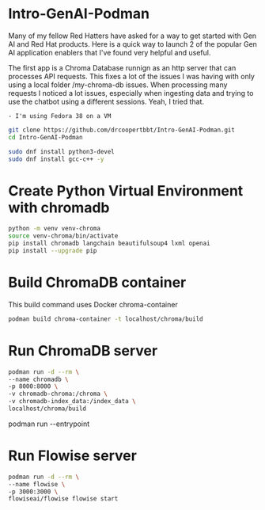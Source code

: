 # Intro-GenAI-Podman

Many of my fellow Red Hatters have asked for a way to get started with Gen AI and Red Hat products. Here is a quick way to launch 2 of the popular Gen AI application enablers that I've found very helpful and useful.

The first app is a Chroma Database runnign as an http server that can processes API requests. This fixes a lot of the issues I was having with only using a local folder /my-chroma-db issues. When processing many requests I noticed a lot issues, especially when ingesting data and trying to use the chatbot using a different sessions. Yeah, I tried that. 


    - I'm using Fedora 38 on a VM

```bash
git clone https://github.com/drcoopertbbt/Intro-GenAI-Podman.git
cd Intro-GenAI-Podman
```

```bash
sudo dnf install python3-devel
sudo dnf install gcc-c++ -y

```

# Create Python Virtual Environment with chromadb

```bash
python -m venv venv-chroma
source venv-chroma/bin/activate
pip install chromadb langchain beautifulsoup4 lxml openai
pip install --upgrade pip
```


# Build ChromaDB container

This build command uses Docker  chroma-container

```bash
podman build chroma-container -t localhost/chroma/build
```


# Run ChromaDB server


```bash
podman run -d --rm \
--name chromadb \
-p 8000:8000 \
-v chromadb-chroma:/chroma \
-v chromadb-index_data:/index_data \
localhost/chroma/build
```

podman run --entrypoint

# Run Flowise server

```bash
podman run -d --rm \
--name flowise \
-p 3000:3000 \
flowiseai/flowise flowise start
```